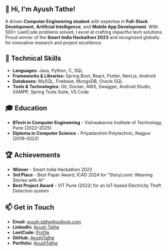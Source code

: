 ## 👋 Hi, I'm Ayush Tathe!
A driven **Computer Engineering student** with expertise in **Full-Stack Development**, **Artificial Intelligence**, and **Mobile App Development**. With 500+ LeetCode problems solved, I excel at crafting impactful tech solutions. Proud winner of the **Smart India Hackathon 2023** and recognized globally for innovative research and project excellence.  
## 🔧 Technical Skills  
- **Languages:** Java, Python, C, SQL  
- **Frameworks & Libraries:** Spring Boot, React, Flutter, Next.js, Android  
- **Databases:** MySQL, Firebase, MongoDB, Oracle SQL  
- **Tools & Technologies:** Git, Docker, AWS, Swagger, Android Studio, XAMPP, Spring Tools Suite, VS Code  

## 🎓 Education  
- **BTech in Computer Engineering** - Vishwakarma Institute of Technology, Pune (2022–2025)
- **Diploma in Computer Science** - Priyadarshini Polytechnic, Nagpur (2019–2022)
## 🏆 Achievements  
- **Winner** - Smart India Hackathon 2023  
- **3rd Place** - Best Paper Award, ICAD 2024 for "StoryLoom: Weaving Stories with AI"  
- **Best Project Award** - VIT Pune (2022) for an IoT-based Electricity Theft Detection system
## 📫 Get in Touch  
- **Email:** ayush.tathe@outlook.com  
- **LinkedIn:** [Ayush Tathe](https://www.linkedin.com/in/ayush-tathe-777429263/)   
- **LeetCode:** [Profile](https://leetcode.com/u/AyushTathe/)
- **GitHub:** [AyushTathe](https://github.com/AyushTathe) 
- **Portfolio:** [AyushTathe](https://ayushtathe.netlify.app/) 

<!--
**AyushTathe/AyushTathe** is a ✨ _special_ ✨ repository because its `README.md` (this file) appears on your GitHub profile.

Here are some ideas to get you started:

- 🔭 I’m currently working on ...
- 🌱 I’m currently learning ...
- 👯 I’m looking to collaborate on ...
- 🤔 I’m looking for help with ...
- 💬 Ask me about ...
- 📫 How to reach me: ...
- 😄 Pronouns: ...
- ⚡ Fun fact: ...
-->
